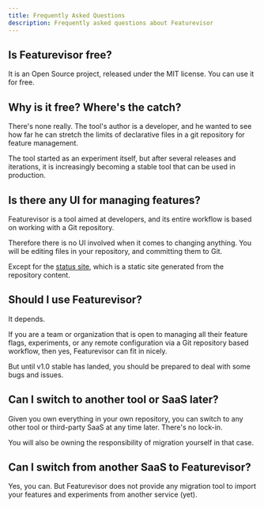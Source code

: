 ```yaml
---
title: Frequently Asked Questions
description: Frequently asked questions about Featurevisor
---
```


## Is Featurevisor free?

It is an Open Source project, released under the MIT license. You can use it for free.

## Why is it free? Where's the catch?

There's none really. The tool's author is a developer, and he wanted to see how far he can stretch the limits of declarative files in a git repository for feature management.

The tool started as an experiment itself, but after several releases and iterations, it is increasingly becoming a stable tool that can be used in production.

## Is there any UI for managing features?

Featurevisor is a tool aimed at developers, and its entire workflow is based on working with a Git repository.

Therefore there is no UI involved when it comes to changing anything. You will be editing files in your repository, and committing them to Git.

Except for the [status site](/docs/site), which is a static site generated from the repository content.

## Should I use Featurevisor?

It depends.

If you are a team or organization that is open to managing all their feature flags, experiments, or any remote configuration via a Git repository based workflow, then yes, Featurevisor can fit in nicely.

But until v1.0 stable has landed, you should be prepared to deal with some bugs and issues.

## Can I switch to another tool or SaaS later?

Given you own everything in your own repository, you can switch to any other tool or third-party SaaS at any time later. There's no lock-in.

You will also be owning the responsibility of migration yourself in that case.

## Can I switch from another SaaS to Featurevisor?

Yes, you can. But Featurevisor does not provide any migration tool to import your features and experiments from another service (yet).
